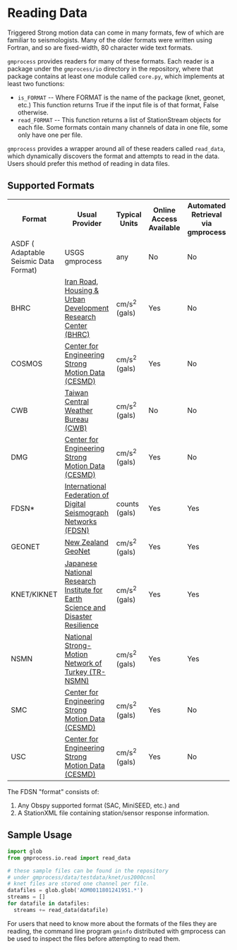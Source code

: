 # Reading Data

Triggered Strong motion data can come in many formats, few of which are
familiar to seismologists. Many of the older formats were written using
Fortran, and so are fixed-width, 80 character wide text formats.

`gmprocess` provides readers for many of these formats. Each reader is a package
under the `gmprocess/io` directory in the repository, where that package
contains at least one module called `core.py`, which implements at least two
functions:

 - `is_FORMAT` -- Where FORMAT is the name of the package (knet, geonet, etc.)
   This function returns True if the input file is of that format, False
   otherwise.
 - `read_FORMAT` -- This function returns a list of StationStream objects for
   each file. Some formats contain many channels of data in one file, some only
   have one per file.

`gmprocess` provides a wrapper around all of these readers called `read_data`,
which dynamically discovers the format and attempts to read in the data. Users
should prefer this method of reading in data files.

## Supported Formats

<table>
  <tr>
    <th>Format</th>
    <th>Usual Provider</th>
    <th>Typical Units</th>
    <th>Online Access Available</th>
    <th>Automated Retrieval via gmprocess</th>
  </tr>

  <tr>
    <td>ASDF ( Adaptable Seismic Data Format)</td>
    <td>USGS gmprocess</td>
    <td>any</td>
    <td>No</td>
    <td>No</td>
  </tr>

  <tr>
    <td>BHRC</td>
    <td><a href="https://ismn.bhrc.ac.ir/en">Iran Road, Housing & Urban Development Research Center (BHRC)</a></td>
    <td>cm/s<sup>2</sup> (gals)</td>
    <td>Yes</td>
    <td>No</td>
  </tr>

  <tr>
    <td>COSMOS</td>
    <td><a href="https://strongmotioncenter.org/">Center for Engineering Strong Motion Data (CESMD)</a></td>
    <td>cm/s<sup>2</sup> (gals)</td>
    <td>Yes</td>
    <td>No</td>
  </tr>

  <tr>
    <td>CWB</td>
    <td><a href="https://www.cwb.gov.tw/eng/">Taiwan Central Weather Bureau (CWB)</a></td>
    <td>cm/s<sup>2</sup> (gals)</td>
    <td>No</td>
    <td>No</td>
  </tr>

  <tr>
    <td>DMG</td>
    <td><a href="https://strongmotioncenter.org/">Center for Engineering Strong Motion Data (CESMD)</a></td>
    <td>cm/s<sup>2</sup> (gals)</td>
    <td>Yes</td>
    <td>No</td>
  </tr>

  <tr>
    <td>FDSN*</td>
    <td><a href="http://www.fdsn.org/networks/">International Federation of Digital Seismograph Networks (FDSN)</a></td>
    <td>counts (gals)</td>
    <td>Yes</td>
    <td>Yes</td>
  </tr>

  <tr>
    <td>GEONET</td>
    <td><a href="https://www.geonet.org.nz/">New Zealand GeoNet</a></td>
    <td>cm/s<sup>2</sup> (gals)</td>
    <td>Yes</td>
    <td>Yes</td>
  </tr>

  <tr>
    <td>KNET/KIKNET</td>
    <td><a href="http://www.kyoshin.bosai.go.jp/">Japanese National Research Institute for Earth Science and Disaster Resilience</a></td>
    <td>cm/s<sup>2</sup> (gals)</td>
    <td>Yes</td>
    <td>Yes</td>
  </tr>

  <tr>
    <td>NSMN</td>
    <td><a href="http://kyhdata.deprem.gov.tr/2K/kyhdata_v4.php">National Strong-Motion Network of Turkey (TR-NSMN)</a></td>
    <td>cm/s<sup>2</sup> (gals)</td>
    <td>Yes</td>
    <td>Yes</td>
  </tr>

  <tr>
    <td>SMC</td>
    <td><a href="https://strongmotioncenter.org/">Center for Engineering Strong Motion Data (CESMD)</a></td>
    <td>cm/s<sup>2</sup> (gals)</td>
    <td>Yes</td>
    <td>No</td>
  </tr>

  <tr>
    <td>USC</td>
    <td><a href="https://strongmotioncenter.org/">Center for Engineering Strong Motion Data (CESMD)</a></td>
    <td>cm/s<sup>2</sup> (gals)</td>
    <td>Yes</td>
    <td>No</td>
  </tr>

</table>

The FDSN "format" consists of:
1) Any Obspy supported format (SAC, MiniSEED, etc.) and
2) A StationXML file containing station/sensor response information.

## Sample Usage

```python
import glob
from gmprocess.io.read import read_data

# these sample files can be found in the repository
# under gmprocess/data/testdata/knet/us2000cnnl
# knet files are stored one channel per file.
datafiles = glob.glob('AOM0011801241951.*')
streams = []
for datafile in datafiles:
  streams += read_data(datafile)
```

For users that need to know more about the formats of the files they are
reading, the command line program `gminfo` distributed with gmprocess can be
used to inspect the files before attempting to read them.
